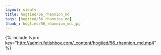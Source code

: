 ```yaml
--- 
layout: sieutv
title: hogtied/56_rhannion_md
tags: [hogtied/56_rhannion_md]
thumb_: hogtied/56_rhannion_md.jpg
---
```

{% include tvpro key="http://admin.fetishbox.com/_content/hogtied/56_rhannion_md.mp4" %} 
